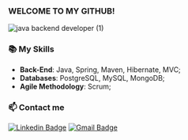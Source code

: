 ### WELCOME TO MY GITHUB!
![java backend developer (1)](https://user-images.githubusercontent.com/63068481/170809286-001b2a4e-7383-4ec1-bd18-f27d50faf64a.png)

### 📚 My Skills
- **Back-End**: Java, Spring, Maven, Hibernate, MVC; 
- **Databases**: PostgreSQL, MySQL, MongoDB;
- **Agile Methodology**: Scrum;

### 📫 Contact me
[![Linkedin Badge](https://img.shields.io/badge/-LinkedIn-blue?style=flat-square&logo=Linkedin&logoColor=white&link=https://www.linkedin.com/in/omariosouto)](https://www.linkedin.com/in/thiago-freitas-b6986a155/)
[![Gmail Badge](https://img.shields.io/badge/-Gmail-7159c1?style=flat-square&logo=Gmail&logoColor=white&color=red&link=mailto:thiagofreitas201717@gmail.com)](mailto:thiagofreitas201717@gmail.com)

